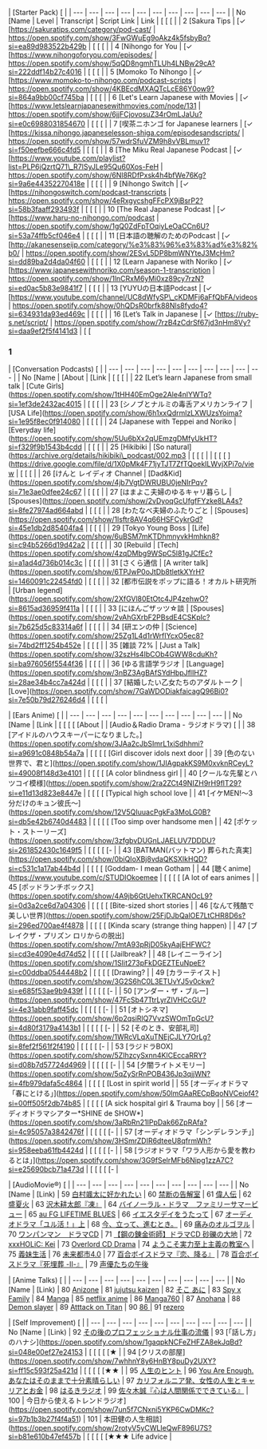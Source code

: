 |    [Starter Pack)    [    |
| --- | --- | --- | --- | --- | --- | --- | --- | --- | --- |
| No [Name | Level | Transcript | Script Link | Link |    [   [   [    |
| 2  [Sakura Tips |    [✓  [https://sakuratips.com/category/pod-cast/ | https://open.spotify.com/show/3FwGWuEg9oAkz4k5fsbyBq?si=ea89d983522b429b |    [   [   [    |
| 4  [Nihongo for You |    [✓  [https://www.nihongoforyou.com/episodes/ | https://open.spotify.com/show/5qQD8ngmhTLUh4LNBw29cA?si=222ddf14b27c4016 |    [   [   [    |
| 5  [Momoko To Nihongo |    [✓  [https://www.momoko-to-nihongo.com/podcast-scripts | https://open.spotify.com/show/4KBEcdMXAQTcLcE86Y0ow9?si=864a9bb00cf745ba |    [   [   [    |
| 6  [Let's Learn Japanese with Movies |    [✓  [https://www.letslearnjapanesewithmovies.com/node/131 | https://open.spotify.com/show/6jjFCjovosuZ34rOmLJaUu?si=e0c6988031854670 |    [   [   [    |
| 7  [喫茶ニホンゴ for Japanese learners |    [✓  [https://kissa.nihongo.japaneselesson-shiga.com/episodesandscripts/ | https://open.spotify.com/show/57wdrSfuVZM9h8vVBLmuv1?si=f50eefbe666c4fd5 |    [   [   [    |
| 8  [The Miku Real Japanese Podcast |    [✓  [https://www.youtube.com/playlist?list=PLP6jQzrtQ71\_R7lSyJLe95Qu60Xos-FeH | https://open.spotify.com/show/6Nl8RDfPxsk4h4bfWe76Kg?si=9a6e44352270418e |    [   [   [    |
| 9  [Nihongo Switch |    [✓  [https://nihongoswitch.com/podcast-transcripts | https://open.spotify.com/show/4eRxgycshgFFcPX9jBsrP2?si=58b3faaff293493f |    [   [   [    |
| 10 [The Real Japanese Podcast |    [✓  [https://www.haru-no-nihongo.com/podcast | https://open.spotify.com/show/1gQ0ZdFpTOqiyLeOaCCn6U?si=53a74ffb5cf046e4 |    [   [   [    |
| 11 [日本語の聴解のためのPodcast |    [✓  [http://akanesenseijp.com/category/%e3%83%96%e3%83%ad%e3%82%b0/ | https://open.spotify.com/show/2ESvL5DP8bmWNYteJ3McHm?si=dd89ba2d4da04f60 |    [   [   [    |
| 12 [Learn Japanese with Noriko |    [✓  [https://www.japanesewithnoriko.com/season-1-transcription | https://open.spotify.com/show/1lnCRxM6yMi0xz89cy7rzN?si=ed0ac5b83e9841f7 |    [   [   [    |
| 13 [YUYUの日本語Podcast |    [✓  [https://www.youtube.com/channel/UC8dWfySP\_cKDMFj6aFfQbFA/videos | https://open.spotify.com/show/0hQDsR0brfk88Nls8fydo4?si=634931da93ed469c |    [   [   [    |
| 16 [Let’s Talk in Japanese |    [✓  [https://ruby-s.net/script/ | https://open.spotify.com/show/7rzB4zCdrSf67jd3nHm8Vy?si=daa9ef2f5f4141d3 |    [   [



### 1

|    [Conversation Podcasts)    [    |
| --- | --- | --- | --- | --- | --- | --- | --- | --- | --- |
| No [Name |    [About |    [Link |    [   [   [    |
| 22 [Let’s learn Japanese from small talk |    [Cute Girls](https://open.spotify.com/show/1tHH40EmOge2Ale4nlYWTq?si=1ef3de2432ac4015 |    [   [   [    |
| 23 [シノブとナルミの毒舌アメリカンライフ |    [USA Life](https://open.spotify.com/show/6h1xxQdrmlzLXWUzsYoima?si=1e95f8ec0f914080 |    [   [   [    |
| 24 [Japanese with Teppei and Noriko |    [Everyday life](https://open.spotify.com/show/5Uu6bXx2qUEmzgDMfyUkHT?si=f329f9b1543b4cdd |    [   [   [    |
| 25 [Hikibiki |    [So natural](https://archive.org/details/hikibiki\_podcast/002.mp3 |    [   [   [    |
|    [   [   [   ](https://drive.google.com/file/d/1X0pMk4F71jyTJT7ZfTQoekILWvjXPi7o/view |    [   [   [    |
| 26 [けんと レイディオ Channel |    [Dad&Kid](https://open.spotify.com/show/4jb7VgtDWRUBU0jeNIrPqv?si=71e3ae0dfee24c67 |    [   [   [    |
| 27 [はまよこ夫婦のゆるキャリ暮らし |    [Spouses](https://open.spotify.com/show/2vDyoqGcUfgfFYzke8LA4s?si=8fe27974ad664abd |    [   [   [    |
| 28 [わたなべ夫婦のふたりごと |    [Spouses](https://open.spotify.com/show/1lsftr8AV4q66HSFCykrGd?si=45e1db2d85404fa4 |    [   [   [    |
| 29 [Tokyo Young Boss |    [Life](https://open.spotify.com/show/6uBSM7mKTDhmnyvkHmhkn8?si=c94b5266d19d42a2 |    [   [   [    |
| 30 [Rebuild |    [Tech](https://open.spotify.com/show/4zqDMbg9WSpC5l81gJCfEc?si=a1ad4d736b014c3c |    [   [   [    |
| 31 [さくら通信 |    [A writer talk](https://open.spotify.com/show/6TPJwP0oJtDb8tletkXYrH?si=1460091c22454fd0 |    [   [   [    |
| 32 [都市伝説をポップに語る！オカルト研究所 |    [Urban legend](https://open.spotify.com/show/2XfGVl80EtOtc4JP4zehwO?si=8615ad36959f411a |    [   [   [    |
| 33 [にほんごザッツ☆談 |    [Spouses](https://open.spotify.com/show/2vAhGXrbF2PBsdE4CSKpIc?si=7b625d5c83314a6f |    [   [   [    |
| 34 [研エンの仲 |    [Science](https://open.spotify.com/show/25Zg1L4d1rWrfIYcxO5ec8?si=74bd2ff1254b452e |    [   [   [    |
| 35 [雑談 72% |    [Just a Talk](https://open.spotify.com/show/32szHs4IbCOb4GWW8cduKh?si=ba976056f5544f36 |    [   [   [    |
| 36 [ゆる言語学ラジオ |    [Language](https://open.spotify.com/show/3nBZ3AgBAfSYdHbpJflIHZ?si=28ae34b4cc7a424d |    [   [   [    |
| 37 [結婚したい乙女たちのアダルトーク |    [Love](https://open.spotify.com/show/7GaWDODiakfaicagQ96Bi0?si=7e50b79d276246d4 |    [   [   [    |


|    [Ears Anime)    [    |
| --- | --- | --- | --- | --- | --- | --- | --- | --- | --- |
| No [Name |    [Link |    [   [   [   [   [About |
|    [Audio＆Radio Drama - ラジオドラマ)    [    |
| 38 [アイドルのハウスキーパーになりました。](https://open.spotify.com/show/3JAa2cJbSImrL1xiSdhhmi?si=a9691c0848b54a7a |    [   [   [   [   [Girl discover idols next door |
| 39 [色のない世界で、君と](https://open.spotify.com/show/1JIAgpakKS9M0xvknRCeyL?si=49008f148d3e4101 |    [   [   [   [   [A color blindness girl |
| 40 [クールな先輩とハツコイ模様](https://open.spotify.com/show/2ra2ZCt49NIZH9rH9flT29?si=e11d13d823e8447e |    [   [   [   [   [Typical high school love |
| 41 [イケMEN!～3分だけのキュン彼氏～](https://open.spotify.com/show/12V5QIuuacPgkFa3MoLG0B?si=db5e42b6740d4483 |    [   [   [   [   [Too simp over handsome men |
| 42 [ポケット・ストーリーズ](https://open.spotify.com/show/3zfgbvDUGnLJAELUV7DDDU?si=261852430c1649f5 |    [   [   [   [   [\-  |
| 43 [BATMAN(バットマン) 葬られた真実](https://open.spotify.com/show/0biQIoXBj8vdaQKSXIkHQD?si=c531c1a17ab44b4d |    [   [   [   [   [Goddam- I mean Gotham |
| 44 [聴くanime](https://www.youtube.com/c/STUDIOkoemee |    [   [   [   [   [A lot of ears animes |
| 45 [ポッドランチボックス](https://open.spotify.com/show/4A9jb6GtUehxTKRCANOcL9?si=0d3a2ce6d7a04306 |    [   [   [   [   [Bite-sized short stories |
| 46 [なんて残酷で美しい世界](https://open.spotify.com/show/25FjDJbQalOE7LtCHR8D6s?si=296ed700ae4f4878 |    [   [   [   [   [Kinda scary (strange thing happen) |
| 47 [ブレイクザ・プリズン ロリからの脱出](https://open.spotify.com/show/7mtA93pRjD05kyAajEHFWC?si=cd3e4090e4d74d52 |    [   [   [   [   [Jailbreak? |
| 48 [レイニーライン](https://open.spotify.com/show/1SIit273pFkDGEZTEuNpeE?si=c00ddba0544448b2 |    [   [   [   [   [Drawing? |
| 49 [カラーテイスト](https://open.spotify.com/show/3G2S6hC0L3ETUvYJ5v0ckw?si=e685f53ae9b9439f |    [   [   [   [   [\-  |
| 50 [アンダー・ザ・ブルー](https://open.spotify.com/show/47FcSb47TtrLyrZIVHCcGU?si=4e31abb9faff45dc |    [   [   [   [   [\-  |
| 51 [オトシネマ](https://open.spotify.com/show/6p2qsiRlQ7VvzSWOmTpGcU?si=4d80f3179a4143b1 |    [   [   [   [   [\-  |
| 52 [そのとき、安部礼司](https://open.spotify.com/show/1WRcVLqXuTNEjCJLY7OrLg?si=8fef2f561f2f4190 |    [   [   [   [   [\-  |
| 53 [ラジドラBOX](https://open.spotify.com/show/5ZIhzcySxnn4KlCEccaRRY?si=d08b7d57724d4969 |    [   [   [   [   [\-  |
| 54 [夕闇ライトメモリー](https://open.spotify.com/show/5qZySrRnPOB436Jp3qjjWN?si=4fb979dafa5c4864 |    [   [   [   [   [Lost in spirit world |
| 55 [オーディオドラマ「春にとける」](https://open.spotify.com/show/50lmGAaRECpBqoNVCeiof4?si=00ff505f2db74b85 |    [   [   [   [   [A sick hospital girl & Trauma boy |
| 56 [オーディオドラマシアター\*SHINE de SHOW\*](https://open.spotify.com/show/3aRbRn21IPpDak66ZpRAfa?si=4c95057a3842476f |    [   [   [   [   [\-  |
| 57 [オーディオドラマ「シンデレランチ」](https://open.spotify.com/show/3HSmrZDIR6dteeU8qfrmWh?si=958eeba61fb4424d |    [   [   [   [   [\-  |
| 58 [ラジオドラマ「ワラ人形から愛を教わるとは」](https://open.spotify.com/show/3G9fSelrMFb6Nipg1zzA7C?si=e25690bcb71a473d |    [   [   [   [   [\-  |


|    [AudioMovie®)    [    |
| --- | --- | --- | --- | --- | --- | --- | --- | --- | --- |
| No [Name |    [Link)
| 59 [白村颯太に好かれたい](https://open.spotify.com/show/71kfmVElxJt3GuBU1RmoLs?si=c73eaa4569a6461f)
| 60 [禁断の告解室](https://open.spotify.com/show/1T4QphQhD9d5hUTYsiEgRL?si=1cddc7dce75746ae)
| 61 [偉人伝](https://open.spotify.com/show/4FukvxcDsWxZudmEtquFOX?si=16f61854641344f2)
| 62 [盛夏火](https://open.spotify.com/episode/4k5BldFymLrOSDwpQePgyr?si=318be7621ef74a86)
| 63 [沢木耕太郎『凍』](https://open.spotify.com/show/4lGdUcgIZU00tIo8zfKRK3?si=220b1dac758b4bc2)
| 64 [バイノーラル・ドラマ　ファミリーサマービュー](https://open.spotify.com/show/1PswLX0kzr4j1We6E1y0ma?si=390e2136461b445d)
| 65 [au FG LIFETIME BLUES](https://open.spotify.com/show/7MDjcp7AVzuCRKAFMdPREI?si=c243495aea6844cb)
| 66 [イエスタデイをうたって](https://open.spotify.com/show/15ojNGNrilly6lzgRq1fu9?si=fb0f368d16c34906)
| 67 [オーディオドラマ「ユル活！」上](https://www.youtube.com/watch?v=LeJo4Z-KNRc&t=1412s)
| 68 [今、立って、進むとき。](https://www.youtube.com/watch?v=zHxiL11omDo)
| 69 [痛みのオルゴヲル](https://www.youtube.com/watch?v=IkROLkX99w0&t=1919s)
| 70 [ワンパンマン　ドラマCD](https://www.youtube.com/watch?v=cD9l9UhSjZg)
| 71 [【鋼の錬金術師】ドラマCD 砂礫の大地](https://www.youtube.com/watch?v=bWZbXZfX-QA&t=1218s)
| 72 [xxxHOLiC: Kei](https://www.youtube.com/watch?v=R7q3SF4NzoM)
| 73 [Overlord CD Drama](https://www.youtube.com/watch?v=jJ8dsyCpC3I&list=PLzjCeGMXKsSwN2UdB-XX0OmttFqbitctD&index=1)
| 74 [ようこそ実力至上主義の教室へ](https://www.youtube.com/watch?v=69sA2VQaf5w&list=PLlqBYrMsfigZ6Ey6cOl4GvqoLLZKFOx8v&index=16)
| 75 [義妹生活](https://www.youtube.com/watch?v=qgmoRVXWNgE&list=PLlqBYrMsfigZ6Ey6cOl4GvqoLLZKFOx8v&index=101)
| 76 [未来都市4.0](https://www.youtube.com/watch?v=OluJrM7PliU)
| 77 [百合ボイスドラマ『恋、降る』](https://www.youtube.com/watch?v=M7uWsiMnhUU)
| 78 [百合ボイスドラマ『死埋葬 -Ⅱ-』](https://www.youtube.com/watch?v=XbKFHhv8sgo)
| 79 [声優たちの午後](https://www.youtube.com/watch?v=WQUq\_XmVw\_8&t=460s)


|    [Anime Talks)    [    |
| --- | --- | --- | --- | --- | --- | --- | --- | --- | --- |
| No [Name |    [Link)
| 80 [Anizone](https://open.spotify.com/show/6K5xIlszMAmrbveCk035T9?si=8WYiUzhnS3OmjvXMnjGNnw&utm\_source=copy-link)
| 81 [jujutsu kaizen](https://open.spotify.com/show/24s1gq2QNlYGwGLpGYYDuS?si=Qe6X23aIR6SDZEcWWcsrtg&utm\_source=copy-link)
| 82 [そこ あに](https://open.spotify.com/show/63wlp6enZBZYV89xx9TIMm?si=3N4h87JhQci-WVm4o5IsNQ&utm\_source=copy-link)
| 83 [Spy x Family](https://open.spotify.com/show/5vSDpbHdx2YaXQPWzLSFri?si=1LPGcCcuTMaVuJcLPqlznA&utm\_source=copy-link)
| 84 [Manga](https://open.spotify.com/show/1VILtu7S3Imy8is1VG3yKG?si=E99zZmDeTQuIuy3nOQRZNg&utm\_source=copy-link)
| 85 [netflix anime](https://open.spotify.com/show/3ITacEFyxWBsFRalzqFUgi?si=iOQj3xokSaSTkRQac3UDYw&utm\_source=copy-link)
| 86 [Manga760](https://open.spotify.com/show/2CFEq0rOjGzrNVIcymdQFp?si=Khh3DfIDS8OSw7NFwHQrBw&utm\_source=copy-link)
| 87 [Anohana](https://www.youtube.com/playlist?list=PLKvTMITCh6J9KBlh5FApvqrkV\_v2T077u)
| 88 [Demon slayer](https://youtube.com/playlist?list=PLUH30mfo5wJwQ83V6B7rrSSwFG9uxK2Gm)
| 89 [Atttack on Titan](https://www.youtube.com/playlist?list=PLaSkIFWAMRnu6wGmDl6Ocf9mwSSy4CY20)
| 90 [86 ](https://www.youtube.com/watch?v=O3hHNBUhkEM&list=PLUH30mfo5wJx1Ar\_DpzRlaOOHMkVbeQiy)
| 91 [rezero](https://youtube.com/playlist?list=PLlgrA6NnuM5wIN387-SDAAAWc3c91b5zO)


|    [Self Improvement)    [    |
| --- | --- | --- | --- | --- | --- | --- | --- | --- | --- |
| No [Name |    [Link)
| 92 [その後のプロフェッショナル仕事の流儀](https://open.spotify.com/show/5m2z6BsohEfUWCpB8nL372?si=2da5173f2f8e47aa)
| 93 [「話し方」のハナシ](https://open.spotify.com/show/1gaqpkNCFeZHFZA8ekJqBd?si=048e00ef27e24153 |    [   [   [   [   [★   |
| 94 [クリスの部屋](https://open.spotify.com/show/7whhnY8y6HnBY8puDy2UXY?si=ff15c593f25a421d |    [   [   [   [   [★★  |
| 95 [人生のヒント](https://open.spotify.com/show/6olzdtBGIsDL10EENQCcil?si=64a4a89a59354f8a)
| 96 [You Are Enough. あなたはそのままで十分素晴らしい](https://open.spotify.com/show/6vN9t8xLl9rROMJC6M8eHc?si=94e06c1f83db4d55)
| 97 [カリフォルニア発、女性の人生とキャリアとお金](https://open.spotify.com/show/3m3vH1eS5wy11I8Iymd7Vm?si=ed6ba42093ff4044)
| 98 [はるきラジオ](https://open.spotify.com/show/4oNlPnXcjZIqPoqFdmOifY?si=d5a7c8eb6c7c42d1)
| 99 [佐々木誠『心は人間関係でできている』](https://open.spotify.com/show/73z4wweAQZeMDdLewafP6r?si=bcab43fd8cbc4260)
| 100 | 今日から使えるトレンドラジオ](https://open.spotify.com/show/7un5f7CNxni5YKP6CwDMKc?si=97b1b3b27f4f4a51)
| 101 | 本田健の人生相談](https://open.spotify.com/show/2rotyV5yCWLIeQwF896U7S?si=b81e610b47ef457b |    [   [   [   [   [★★★ Life advice |